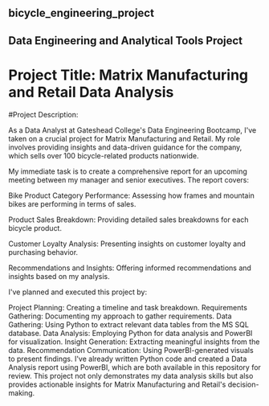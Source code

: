 ## bicycle_engineering_project
## Data Engineering and Analytical Tools Project

# Project Title: Matrix Manufacturing and Retail Data Analysis

#Project Description:

As a Data Analyst at Gateshead College's Data Engineering Bootcamp, I've taken on a crucial project for Matrix Manufacturing and Retail. My role involves providing insights and data-driven guidance for the company, which sells over 100 bicycle-related products nationwide.

My immediate task is to create a comprehensive report for an upcoming meeting between my manager and senior executives. The report covers:

Bike Product Category Performance: Assessing how frames and mountain bikes are performing in terms of sales.

Product Sales Breakdown: Providing detailed sales breakdowns for each bicycle product.

Customer Loyalty Analysis: Presenting insights on customer loyalty and purchasing behavior.

Recommendations and Insights: Offering informed recommendations and insights based on my analysis.

I've planned and executed this project by:

Project Planning: Creating a timeline and task breakdown.
Requirements Gathering: Documenting my approach to gather requirements.
Data Gathering: Using Python to extract relevant data tables from the MS SQL database.
Data Analysis: Employing Python for data analysis and PowerBI for visualization.
Insight Generation: Extracting meaningful insights from the data.
Recommendation Communication: Using PowerBI-generated visuals to present findings.
I've already written Python code and created a Data Analysis report using PowerBI, which are both available in this repository for review. This project not only demonstrates my data analysis skills but also provides actionable insights for Matrix Manufacturing and Retail's decision-making.
